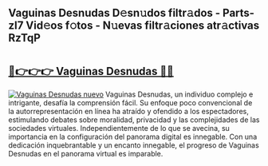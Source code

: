 ## Vaguinas Desnudas D𝚎sn𝚞dos filtr𝚊dos - Parts-zI7 Vid𝚎os f𝚘tos - N𝚞evas filtr𝚊ciones atr𝚊ctivas RzTqP

# <h2><a href="http://mb82g4s.tromn.icu/?c=Vaguinas+Desnudas">🔗👉👉👉 Vaguinas Desnudas 🔗🔗</a></h2>

[![Vaguinas Desnudas nuevo](https://i.imgur.com/pEAQMta.gif)](http://mb82g4s.tromn.icu/?c=Vaguinas+Desnudas)
Vaguinas Desnudas, un individuo complejo e intrigante, desafía la comprensión fácil. Su enfoque poco convencional de la autorrepresentación en línea ha atraído y ofendido a los espectadores, estimulando debates sobre moralidad, privacidad y las complejidades de las sociedades virtuales. Independientemente de lo que se avecina, su importancia en la configuración del panorama digital es innegable. Con una dedicación inquebrantable y un encanto innegable, el progreso de Vaguinas Desnudas en el panorama virtual es imparable.
